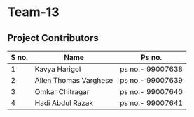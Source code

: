 # Team-13
## Project Contributors

| S no. | Name | Ps no. |
|-------|-------|-------|
|1| Kavya Harigol      |    ps no.- 99007638|
|2|Allen Thomas Varghese|  ps no.- 99007639|
|3|Omkar Chitragar      |  ps no.- 99007640|
|4|Hadi Abdul Razak      | ps no.- 99007641|

